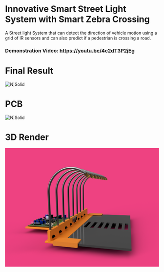 # Innovative Smart Street Light System with Smart Zebra Crossing
A Street light System that can detect the direction of vehicle motion using a grid of IR sensors and can also predict if a pedestrian is crossing a road.

### Demonstration Video: https://youtu.be/4c2dT3P2jEg

# Final Result
![N|Solid](https://github.com/naman-tanwar/Innovative-Smart-Street-light-system-with-smart-Zebra-crossing/blob/main/Final%20Results/Images/WholeProject1.jpg)

# PCB
![N|Solid](https://raw.githubusercontent.com/naman-tanwar/Innovative-Smart-Street-light-system-with-smart-Zebra-crossing/main/Final%20Results/Images/PCB.jpg)

# 3D Render
![N|Solid](https://raw.githubusercontent.com/naman-tanwar/Innovative-Smart-Street-light-system-with-smart-Zebra-crossing/main/Design/3D%20and%20Laser%20Cut%20Designs/RENDERS/Assembly_with_support_2022-Aug-28.png)
